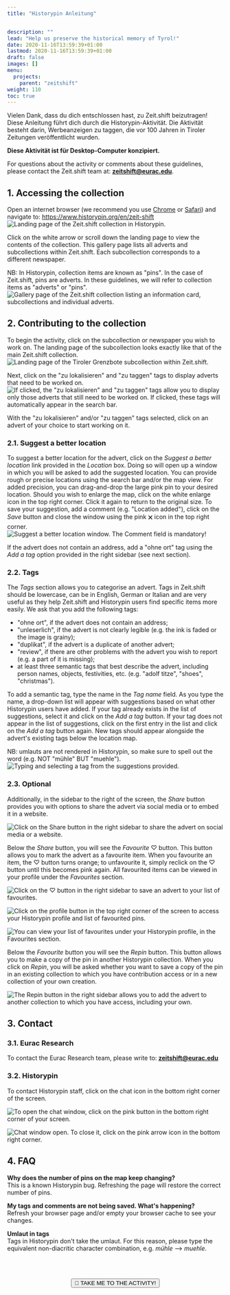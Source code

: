 ```yaml
---
title: "Historypin Anleitung"


description: ""
lead: "Help us preserve the historical memory of Tyrol!"
date: 2020-11-16T13:59:39+01:00
lastmod: 2020-11-16T13:59:39+01:00
draft: false
images: []
menu:
  projects:
    parent: "zeitshift"
weight: 110
toc: true
---
```



Vielen Dank, dass du dich entschlossen hast, zu Zeit.shift beizutragen! Diese Anleitung führt dich durch die Historypin-Aktivität. Die Aktivität besteht darin, Werbeanzeigen zu taggen, die vor 100 Jahren in Tiroler Zeitungen veröffentlicht wurden.

<!--🗝️**Your contribution is key to making this collection of Tyrolean textual heritage more searchable, usable and discoverable for everyone!**-->

**Diese Aktivität ist für Desktop-Computer konzipiert.**

For questions about the activity or comments about these guidelines, please contact the Zeit.shift team at: <strong>zeitshift@eurac.edu</strong>.


## 1. Accessing the collection

Open an internet browser (we recommend you use [Chrome](https://www.google.com/chrome/) or [Safari](https://www.apple.com/safari/)) and navigate to: <a href="https://www.historypin.org/en/zeit-shift" target="_blank">https://www.historypin.org/en/zeit-shift</a>
![Landing page of the Zeit.shift collection in Historypin.](home.webp)

Click on the white arrow or scroll down the landing page to view the contents of the collection. This gallery page lists all adverts and subcollections within Zeit.shift. Each subcollection corresponds to a different newspaper.

NB: In Historypin, collection items are known as "pins". In the case of Zeit.shift, pins are adverts. In these guidelines, we will refer to collection items as "adverts" or "pins".
![Gallery page of the Zeit.shift collection listing an information card, subcollections and individual adverts.](gallery.webp)


<!--
## 2. Picking the correct pins in the Collection

The search bar below the project banner allows you to search contents by tags and keywords, or to filter them by the presence of comments.

![If clicked, the "zu lokalisieren" and "zu taggen" tags allow you to display only those adverts that still need to be worked on. If clicked, these tags will automatically appear in the search bar.](search2.webp)

![If clicked, the "zu lokalisieren" tag on the left will automatically appear in the search bar on the right of the screen.](search3.webp)

To deselect the "zu lokalisieren" and "zu taggen" tags, click on the corresponding 🗙 icon in the search bar.

![To deselect a tag, click on the corresponding 🗙 icon in the search bar.](search4.png)

![To search for adverts that have comments, type "has" in the search box and click on the option provided.](search.png)

Additionally, you can use the drop-down menu next to the search bar to sort contents chronologically or alphabetically.

![You can sort adverts alphabetically or chronologically with the help of the drop-down menu provided.](sort.png)
-->


## 2. Contributing to the collection

To begin the activity, click on the subcollection or newspaper you wish to work on. The landing page of the subcollection looks exactly like that of the main Zeit.shift collection.
![Landing page of the **Tiroler Grenzbote** subcollection within Zeit.shift.](tigbo.webp)


Next, click on the "zu lokalisieren" and "zu taggen" tags to display adverts that need to be worked on.
![If clicked, the "zu lokalisieren" and "zu taggen" tags allow you to display only those adverts that still need to be worked on. If clicked, these tags will automatically appear in the search bar.](search2.webp)

With the "zu lokalisieren" and/or "zu taggen" tags selected, click on an advert of your choice to start working on it.


### 2.1. Suggest a better location

To suggest a better location for the advert, click on the _Suggest a better location_ link provided in the _Location_ box. Doing so will open up a window in which you will be asked to add the suggested location. You can provide rough or precise locations using the search bar and/or the map view. For added precision, you can drag-and-drop the large pink pin to your desired location. Should you wish to enlarge the map, click on the white enlarge icon in the top right corner. Click it again to return to the original size. To save your suggestion, add a comment (e.g. "Location added"), click on the _Save_ button and close the window using the pink 🗙 icon in the top right corner.
![Suggest a better location window. **The Comment field is mandatory!**](location.webp)

If the advert does not contain an address, add a "ohne ort" tag using the _Add a tag_ option provided in the right sidebar (see next section).


### 2.2. Tags

The _Tags_ section allows you to categorise an advert. Tags in Zeit.shift should be lowercase, can be in English, German or Italian and are very useful as they help Zeit.shift and Historypin users find specific items more easily. We ask that you add the following tags:

- "ohne ort", if the advert does not contain an address;
- "unleserlich", if the advert is not clearly legible (e.g. the ink is faded or the image is grainy);
- "duplikat", if the advert is a duplicate of another advert;
- "review", if there are other problems with the advert you wish to report (e.g. a part of it is missing);
- at least three semantic tags that best describe the advert, including person names, objects, festivities, etc. (e.g. "adolf titze", "shoes", "christmas").


To add a semantic tag, type the name in the _Tag name_ field. As you type the name, a drop-down list will appear with suggestions based on what other Historypin users have added. If your tag already exists in the list of suggestions, select it and click on the _Add a tag_ button. If your tag does not appear in the list of suggestions, click on the first entry in the list and click on the _Add a tag_ button again. New tags should appear alongside the advert's existing tags below the location map.

NB: umlauts are not rendered in Historypin, so make sure to spell out the word (e.g. NOT "mühle" BUT "muehle").
![Typing and selecting a tag from the suggestions provided.](tags.webp)


### 2.3. Optional

Additionally, in the sidebar to the right of the screen, the _Share_ button provides you with options to share the advert via social media or to embed it in a website.

![Click on the **Share** button in the right sidebar to share the advert on social media or a website.](share.webp)

Below the _Share_ button, you will see the _Favourite_ ♡ button. This button allows you to mark the advert as a favourite item. When you favourite an item, the ♡ button turns orange; to unfavourite it, simply reclick on the ♡ button until this becomes pink again. All favourited items can be viewed in your profile under the _Favourites_ section.

![Click on the ♡ button in the right sidebar to save an advert to your list of favourites.](favourite.webp)

![Click on the profile button in the top right corner of the screen to access your Historypin profile and list of favourited pins.](profile.webp)

![You can view your list of favourites under your Historypin profile, in the **Favourites** section.](favourite2.webp)


Below the _Favourite_ button you will see the _Repin_ button. This button allows you to make a copy of the pin in another Historypin collection. When you click on _Repin_, you will be asked whether you want to save a copy of the pin in an existing collection to which you have contribution access or in a new collection of your own creation.

![The **Repin** button in the right sidebar allows you to add the advert to another collection to which you have access, including your own.](repin.webp)


<!--
## 3. Historypin tutorials

Historypin "How-to-guides" can be accessed at: <a href="https://about.historypin.org/how-to-guides/" target="_blank" title="Opens in new tab">https://about.historypin.org/how-to-guides/</a>
-->


## 3. Contact

### 3.1. Eurac Research
To contact the Eurac Research team, please write to: <strong>zeitshift@eurac.edu</strong>

### 3.2. Historypin
To contact Historypin staff, click on the chat icon in the bottom right corner of the screen.

![To open the chat window, click on the pink button in the bottom right corner of your screen.](chat_closed.webp)

![Chat window open. To close it, click on the pink arrow icon in the bottom right corner.](chat_open.webp)


## 4. FAQ

**Why does the number of pins on the map keep changing?**<br />
This is a known Historypin bug. Refreshing the page will restore the correct number of pins.

**My tags and comments are not being saved. What's happening?**<br />
Refresh your browser page and/or empty your browser cache to see your changes.

**Umlaut in tags**<br />
Tags in Historypin don't take the umlaut. For this reason, please type the equivalent non-diacritic character combination, e.g. _mühle_ --> _muehle_.


<br/><br/>

<p style="text-align: center"><a href="https://www.historypin.org/en/zeit-shift/geo/46.494565,11.347343,17/bounds/46.490037,11.345184,46.499092,11.349502/paging/1" target="_blank" title="Opens in new tab"><button type="button" class="btn btn-success">🚀 TAKE ME TO THE ACTIVITY!</button></a></p>
